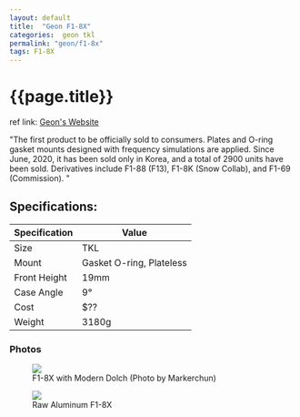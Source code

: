 ```yaml
---
layout: default
title:  "Geon F1-8X"
categories:  geon tkl
permalink: "geon/f1-8x"
tags: F1-8X
---
```

# {{page.title}}

ref link: [Geon's Website](https://geon.works/pages/f1-8x)

"The first product to be officially sold to consumers.
Plates and O-ring gasket mounts designed with frequency simulations are applied.
Since June, 2020, it has been sold only in Korea,
and a total of 2900 units have been sold.
Derivatives include F1-88 (F13), F1-8K (Snow Collab), and F1-69 (Commission).
"

## Specifications:

| Specification | Value |
|---|---|
| Size | TKL |
| Mount | Gasket O-ring, Plateless |
| Front Height | 19mm |
| Case Angle | 9° |
| Cost | $?? |
| Weight | 3180g |

### Photos
<figure>
<img src="{{ 'assets/images/geon/f1-8x/f1-8x-modo-markerchun.png' | relative_url }}">
<figcaption>F1-8X with Modern Dolch (Photo by Markerchun)</figcaption>
</figure>

<figure>
  <img src="{{ 'assets/images/geon/f1-8x/raw-f1-8x.png' | relative_url }}">
  <figcaption>Raw Aluminum F1-8X</figcaption>
</figure>
